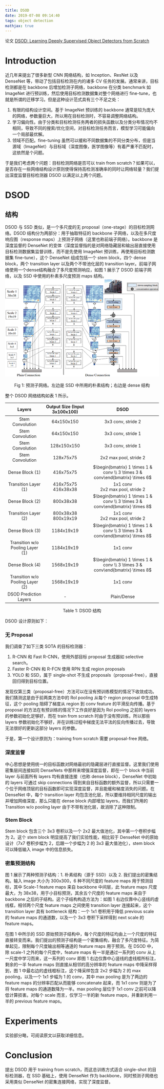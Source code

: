 ```yaml
---
title: DSOD
date: 2019-07-08 09:14:40
tags: object detection
mathjax: true
---
```

论文 [DSOD: Learning Deeply Supervised Object Detectors from Scratch](https://arxiv.org/abs/1708.01241)
# Introduction
近几年来提出了很多新型 CNN 网络结构，如 Inception、ResNet 以及 DenseNet 等，带动了包括目标检测在内的诸多 CV 任务的发展。通常来讲，目标检测都是在 backbone 后增加检测子网络，backbone 在分类 benchmark 如 ImageNet 进行预训练，然后使用目标检测数据集对整个网络进行 fine-tune，也就是所谓的迁移学习。但是这种设计范式具有三个不足之处：
1. 有限的结构设计空间。基于 ImageNet 预训练的 backbone 通常是较为庞大的网络，参数量巨大，所以用在目标检测时，不容易调整网络结构。
2. 学习偏向性。由于分类和目标检测任务两者的损失函数以及分类分布情况均不相同，导致不同的搜索/优化空间，对目标检测任务而言，模型学习可能偏向一个局部最优解。
3. 领域不匹配。fine-tuning 虽然可以缓和不同数据集的不同分类分布，但是当源域（ImageNet）与目标域（深度图像，医学图像等）有着严重不匹配时，这依然是个问题。

于是我们考虑两个问题：目标检测网络是否可以 train from scratch？如果可以，是否存在一些网络结构设计原则使得保持高检测准确率的同时让网络轻量？我们提出深度监督目标检测器 DSOD 以满足以上两个问题。

# DSOD
## 结构
DSOD 与 SSD 类似，是一个多尺度的无 proposal（one-stage）的目标检测网络。DSOD 结构分为两部分：用于抽取特征的 backbone 子网络，以及在多尺度响应图（response maps）上预测子网络（这里也称前端子网络）。backbone 是深度监督的 DenseNet 的变体（深度监督指的是对网络隐藏层和输出层直接使用目标检测数据集监督训练，而不是先使用 ImageNet 预训练，再使用目标检测数据集 fine-tune），这个 DenseNet 组成包括一个 stem block，四个 dense block，两个 transition layer 以及两个不带池化层的 transition layer。前端子网络使用一个dense结构融合了多尺度预测响应，如图 1 展示了 DSOD 前端子网络，以及 SSD 中使用的朴素多尺度预测 maps 结构。
![](/images/DSOD_fig1.png)<center>Fig 1: 预测子网络。左边是 SSD 中所用的朴素结构；右边是 dense 结构</center>

整个 DSOD 网络结构如表 1 所示。

|      Layers      | Output Size (Input 3x100x100) |       DSOD        |
|      :----:      |  :--------:                   |     :-----:       |
| Stem Convolution | 64x150x150                    | 3x3 conv, stride 2|
| Stem Convolution | 64x150x150                    | 3x3 conv, stride 1|
| Stem Convolution | 128x150x150                   | 3x3 conv, stride 1|
| Stem Convolution | 128x75x75                     | 2x2 max pool, stride 2|
| Dense Block (1)  | 416x75x75                     | $\begin{bmatrix} 1 \times 1 & conv \\ 3 \times 3 & conv\end{bmatrix} \times 6$|
| Transition Layer (1)| 416x75x75 <br> 416x38x38   | 1x1 conv <br> 2x2 max pool, stride 2|
| Dense Block (2)  | 800x38x38                     | $\begin{bmatrix} 1 \times 1 & conv \\ 3 \times 3 & conv\end{bmatrix} \times 8$|
| Transition Layer (2)| 800x38x38 <br> 800x19x19   | 1x1 conv <br> 2x2 max pool, stride 2|
| Dense Block (3)  | 1184x19x19                    | $\begin{bmatrix} 1 \times 1 & conv \\ 3 \times 3 & conv\end{bmatrix} \times 8$|
| Transition w/o Pooling Layer (1)| 1184x19x19     | 1x1 conv          |
| Dense Block (4)  | 1568x19x19                    | $\begin{bmatrix} 1 \times 1 & conv \\ 3 \times 3 & conv\end{bmatrix} \times 8$|
| Transition w/o Pooling Layer (2)| 1568x19x19     | 1x1 conv          |
| DSOD Prediction Layers | -                       | Plain/Dense       |

<center>Table 1: DSOD 结构 </center>

DSOD 设计原则如下：
### 无 Proposal
我们调查了如下三类 SOTA 的目标检测器：
1. R-CNN 和 Fast R-CNN，使用外部目标 proposal 生成器如 selective search。
2. Faster R-CNN 和 R-FCN 使用 RPN 生成 region proposals
3. YOLO 和 SSD，属于 single-shot 不生成 proposals（proposal-free），直接回归得到目标位置。

发现仅第三类（proposal-free）方法可以在没有预训练模型的情况下收敛成功。我们猜测这是由于前两类方法中的 RoI pooling 从每个 region proposal 中生成特征，这个 pooling 阻碍了梯度从 region 到 conv feature 的平滑反向传播。基于 proposal 的方法在有预训练的情况下工作良好是因为 RoI pooling 之前的 layers 的参数初始化足够好，而在 train from scratch 时由于没有预训练，所以那些 layers 参数初始化不够好，并在训练过程中梯度无法平法的反向传播过去，导致无法很好的更新这部分 layers 的参数。

于是，第一个设计原则为：training from scratch 需要 proposal-free 网络。

### 深度监督
中心思想是使用统一的目标函数对网络最初的隐藏层进行直接监督。这里我们使用密集层间连接如同 DenseNets 中那样来增强深度监督，即在一个 block 中当前 layer 与前面所有 layers 均有直接连接（也称 dense block），DenseNet 中初始的 layers 可通过 skip connections 得到来自目标函数的额外监督，所以只需要一个位于网络顶层的目标函数即可实现深度监督，并且能缓和梯度消失的问题。在 DenseNet 中，每个 transition layer 均包含池化层，所以要维持相同尺度的输出并增加网络深度，那么只能在 dense block 内部增加 layers，而我们所用的 Transition w/o pooling layer 由于不带有池化层，故消除了这种限制。

### Stem Block
Stem block 包含三个 3x3 卷积以及一个 2x2 最大值池化，其中第一个卷积步幅为 2。这个 stem block 明显提高了我们实验性能，相比较于 DenseNet 中的原始设计（7x7 卷积步幅为 2，后跟一个步幅为 2 的 3x3 最大值池化），stem block 可以降低输入 image 中的信息损失。

### 密集预测结构
图 1 展示了两种预测子结构：1. 朴素结构（源于 SSD）以及 2. 我们提出的密集结构。输入 image 大小为 300x300，6 种不同尺度的 feature maps 用于预测目标，其中 Scale-1 feature maps 来自 backbone 中间层，此 feature maps 尺度最大，为 38x38，用于小目标预测，其余五个尺度的 feature maps 来自于 backbone 之后的子结构。这个子结构构造方法为：如图 1 右边仅靠中心竖线的虚线框，相邻两个尺度 feature maps 之间使用 transition layer 连接起来，这个 transition layer 具有 bottleneck 结构：一个 1x1 卷积用于降低 previous scale 的 feature maps 的通道数，以及一个 3x3 卷积下采样得到 next scale 的 feature maps。

在图 1 中所示的 SSD 原始预测子结构中，每个尺度的特征均由上一个尺度的特征直接转变而来。我们提出的预测子结构是一个密集结构，融合了多尺度特征。为简单起见，限制每个尺度输出相等通道的 feature maps 用于预测。在 DSOD 中，除 scale-1 之外的每个尺度中，feature maps 有一半是通过一系列的 conv 从上一尺度中学习而来，这一系列的 conv 即图 1 右边仅靠中心竖线的虚线框所标注，剩余的一半 feature maps 则直接从相邻的高分辨率的 feature maps 中降采样得到，图 1 中最右边的虚线框标注，这个降采样包含 2x2 步幅为 2 的 max pooling，以及一个 1x1 步幅为 1 的 conv，其中 max pooling 是为了两边的 feature maps 的分辨率匹配从而能够 concatenate 起来，而 1x1 conv 则是为了将 feature maps 的通道数降为一半。max pooling 层位于 1x1 conv 之前可以降低计算损害。对每个 scale 而言，仅学习一半的新 feature maps，并重新利用一半的 previous feature maps。

# Experiments
实验部分略，可阅读原文以获取详细信息。

# Conclusion
提出 DSOD 用于 training from scratch，而这总训练方式适合 single-shot 的目标检测器，在 SSD 基础上，使用 DenseNet 作为 backbone，同时预测子网络也采用类似 DenseNet 的密集连接网络，实现了深度监督。